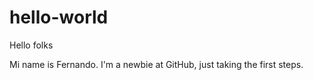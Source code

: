 # hello-world

Hello folks

Mi name is Fernando.
I'm a newbie at GitHub, just taking the first steps.
